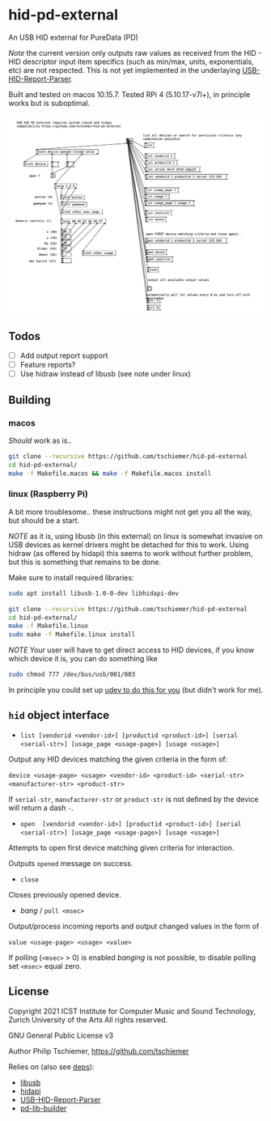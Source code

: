 # hid-pd-external

An USB HID external for PureData (PD) 

*Note* the current version only outputs raw values as received from the HID -
HID descriptor input item specifics (such as min/max, units, exponentials, etc)
are not respected. This is not yet implemented in the underlaying [USB-HID-Report-Parser](https://github.com/tschiemer/USB-HID-Report-Parser/tree/usbhid_map).

Built and tested on macos 10.15.7.
Tested RPi 4 (5.10.17-v7l+), in principle works but is suboptimal.

![hid-example.pd](hid-example.pd.png)

## Todos

- [ ] Add output report support
- [ ] Feature reports?
- [ ] Use hidraw instead of libusb (see note under linux)

## Building

### macos

*Should* work as is..

```bash 
git clone --recursive https://github.com/tschiemer/hid-pd-external
cd hid-pd-external/
make -f Makefile.macos && make -f Makefile.macos install
```

### linux (Raspberry Pi)

A bit more troublesome.. these instructions might not get you all the way, but should be a start.

*NOTE* as it is, using libusb (in this external) on linux is somewhat invasive on USB devices as kernel
drivers might be detached for this to work. Using hidraw (as offered by hidapi) this seems to work without
further problem, but this is something that remains to be done.

Make sure to install required libraries:

```bash
sudo apt install libusb-1.0-0-dev libhidapi-dev
```

```bash
git clone --recursive https://github.com/tschiemer/hid-pd-external
cd hid-pd-external/
make -f Makefile.linux
sudo make -f Makefile.linux install
```

*NOTE* Your user will have to get direct access to HID devices, if you know which device it is, you can do something like  

```bash
sudo chmod 777 /dev/bus/usb/001/003
```

In principle you could set up [udev to do this for you](https://askubuntu.com/a/15643) (but didn't work for me).


## `hid` object interface

- `list [vendorid <vendor-id>] [productid <product-id>] [serial <serial-str>] [usage_page <usage-page>] [usage <usage>]`

Output any HID devices matching the given criteria in the form of:

`device <usage-page> <usage> <vendor-id> <product-id> <serial-str> <manufacturer-str> <product-str>`

If `serial-str`, `manufacturer-str` or `product-str` is not defined by the device will return a dash `-`.

- `open  [vendorid <vendor-id>] [productid <product-id>] [serial <serial-str>] [usage_page <usage-page>] [usage <usage>]`

Attempts to open first device matching given criteria for interaction.

Outputs `opened` message on success.

- `close`

Closes previously opened device.

- *bang* / `poll <msec>`

Output/process incoming reports and output changed values in the form of

`value <usage-page> <usage> <value>`

If polling (`<msec>` > 0) is enabled *banging* is not possible, to disable polling set `<msec>` equal zero.

## License

Copyright 2021 ICST Institute for Computer Music and Sound
Technology, Zurich University of the Arts
All rights reserved.

GNU General Public License v3

Author Philip Tschiemer, https://github.com/tschiemer

Relies on (also see [deps](deps)):
- [libusb](https://github.com/libusb/libusb)
- [hidapi](https://github.com/libusb/hidapi)
- [USB-HID-Report-Parser](https://github.com/tschiemer/USB-HID-Report-Parser/tree/usbhid_map)
- [pd-lib-builder](https://github.com/pure-data/pd-lib-builder)